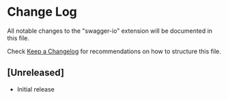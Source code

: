 # Change Log

All notable changes to the "swagger-io" extension will be documented in this file.

Check [Keep a Changelog](http://keepachangelog.com/) for recommendations on how to structure this file.

## [Unreleased]

- Initial release